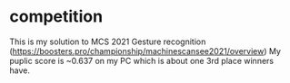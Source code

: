 # competition
This is my solution to MCS 2021 Gesture recognition (https://boosters.pro/championship/machinescansee2021/overview)
My puplic score is ~0.637 on my PC which is about one 3rd place winners have. 
